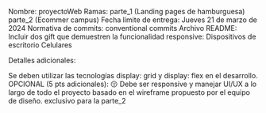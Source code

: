Nombre: proyectoWeb
Ramas:
parte_1 (Landing pages de hamburguesa)
parte_2 (Ecommer campus)
Fecha límite de entrega: Jueves 21 de marzo de 2024
Normativa de commits: conventional commits
Archivo README:
Incluir dos gift que demuestren la funcionalidad responsive:
Dispositivos de escritorio
Celulares

Detalles adicionales:

Se deben utilizar las tecnologías display: grid y display: flex en el desarrollo.
OPCIONAL (5 pts adicionales):  😗  Debe ser responsive y manejar UI/UX a lo largo de todo el proyecto basado en el wireframe propuesto por el equipo de diseño.  exclusivo para la parte_2